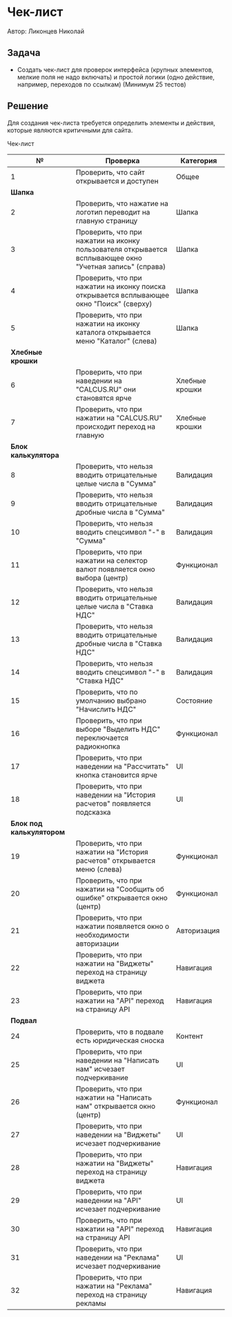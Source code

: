 # Чек-лист


Автор: Ликонцев Николай


## Задача
- Создать чек-лист для проверок интерфейса (крупных элементов, мелкие поля не надо включать) и простой логики (одно действие, например, переходов по ссылкам) (Минимум 25 тестов) 

## Решение 
Для создания чек-листа требуется определить элементы и действия, которые являются критичными для сайта.

Чек-лист

| №  | Проверка                                                                 | Категория           |
|----|--------------------------------------------------------------------------|---------------------|
| 1  | Проверить, что сайт открывается и доступен                              | Общее               |
| **Шапка**                                                                 |                     |
| 2  | Проверить, что нажатие на логотип переводит на главную страницу        | Шапка               |
| 3  | Проверить, что при нажатии на иконку пользователя открывается всплывающее окно "Учетная запись" (справа) | Шапка |
| 4  | Проверить, что при нажатии на иконку поиска открывается всплывающее окно "Поиск" (сверху) | Шапка |
| 5  | Проверить, что при нажатии на иконку каталога открывается меню "Каталог" (слева) | Шапка |
| **Хлебные крошки**                                                         |                     |
| 6  | Проверить, что при наведении на "CALCUS.RU" они становятся ярче        | Хлебные крошки      |
| 7  | Проверить, что при нажатии на "CALCUS.RU" происходит переход на главную | Хлебные крошки      |
| **Блок калькулятора**                                                      |                     |
| 8  | Проверить, что нельзя вводить отрицательные целые числа в "Сумма"      | Валидация           |
| 9  | Проверить, что нельзя вводить отрицательные дробные числа в "Сумма"    | Валидация           |
| 10 | Проверить, что нельзя вводить спецсимвол "-" в "Сумма"                 | Валидация           |
| 11 | Проверить, что при нажатии на селектор валют появляется окно выбора (центр) | Функционал     |
| 12 | Проверить, что нельзя вводить отрицательные целые числа в "Ставка НДС" | Валидация           |
| 13 | Проверить, что нельзя вводить отрицательные дробные числа в "Ставка НДС" | Валидация         |
| 14 | Проверить, что нельзя вводить спецсимвол "-" в "Ставка НДС"            | Валидация           |
| 15 | Проверить, что по умолчанию выбрано "Начислить НДС"                    | Состояние           |
| 16 | Проверить, что при выборе "Выделить НДС" переключается радиокнопка      | Функционал          |
| 17 | Проверить, что при наведении на "Рассчитать" кнопка становится ярче    | UI                  |
| 18 | Проверить, что при наведении на "История расчетов" появляется подсказка | UI                  |
| **Блок под калькулятором**                                                 |                     |
| 19 | Проверить, что при нажатии на "История расчетов" открывается меню (слева) | Функционал        |
| 20 | Проверить, что при нажатии на "Сообщить об ошибке" открывается окно (центр) | Функционал     |
| 21 | Проверить, что при нажатии появляется окно о необходимости авторизации | Авторизация         |
| 22 | Проверить, что при нажатии на "Виджеты" переход на страницу виджета | Навигация |
| 23 | Проверить, что при нажатии на "API" переход на страницу API   | Навигация           |
| **Подвал**                                                                 |                     |
| 24 | Проверить, что в подвале есть юридическая сноска                        | Контент             |
| 25 | Проверить, что при наведении на "Написать нам" исчезает подчеркивание  | UI                  |
| 26 | Проверить, что при нажатии на "Написать нам" открывается окно (центр)  | Функционал          |
| 27 | Проверить, что при наведении на "Виджеты" исчезает подчеркивание       | UI                  |
| 28 | Проверить, что при нажатии на "Виджеты" переход на страницу виджета | Навигация |
| 29 | Проверить, что при наведении на "API" исчезает подчеркивание           | UI                  |
| 30 | Проверить, что при нажатии на "API" переход на страницу API   | Навигация           |
| 31 | Проверить, что при наведении на "Реклама" исчезает подчеркивание      | UI                  |
| 32 | Проверить, что при нажатии на "Реклама" переход на страницу рекламы | Навигация     |